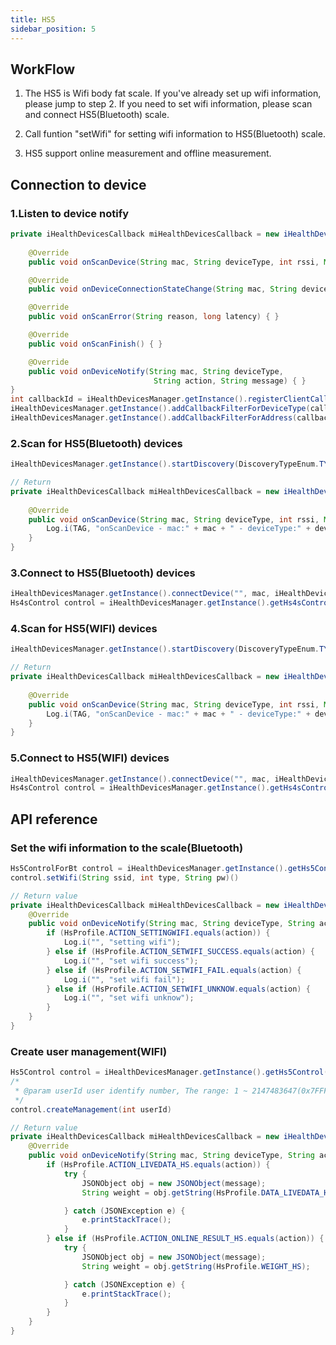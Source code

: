 ```yaml
--- 
title: HS5
sidebar_position: 5
---
```


## WorkFlow

1. The HS5 is Wifi body fat scale. If you've already set up wifi information, please jump to step 2. If you need to set wifi information, please scan and connect HS5(Bluetooth) scale.

2. Call funtion "setWifi" for setting wifi information to HS5(Bluetooth) scale.

3. HS5 support online measurement and offline measurement.

## Connection to device

### 1.Listen to device notify

```java
private iHealthDevicesCallback miHealthDevicesCallback = new iHealthDevicesCallback() {
    
    @Override
    public void onScanDevice(String mac, String deviceType, int rssi, Map manufactorData) { }

    @Override
    public void onDeviceConnectionStateChange(String mac, String deviceType, int status, int errorID, Map manufactorData){ }

    @Override
    public void onScanError(String reason, long latency) { }

    @Override
    public void onScanFinish() { }

    @Override
    public void onDeviceNotify(String mac, String deviceType,
                                String action, String message) { }
}
int callbackId = iHealthDevicesManager.getInstance().registerClientCallback(miHealthDevicesCallback);
iHealthDevicesManager.getInstance().addCallbackFilterForDeviceType(callbackId, iHealthDevicesManager.TYPE_HS5, iHealthDevicesManager.TYPE_HS5_BT);
iHealthDevicesManager.getInstance().addCallbackFilterForAddress(callbackId, String... macs)
```

### 2.Scan for HS5(Bluetooth) devices

```java
iHealthDevicesManager.getInstance().startDiscovery(DiscoveryTypeEnum.TYPE_HS5_BT);
```

```java
// Return
private iHealthDevicesCallback miHealthDevicesCallback = new iHealthDevicesCallback() {
    
    @Override
    public void onScanDevice(String mac, String deviceType, int rssi, Map manufactorData) { 
        Log.i(TAG, "onScanDevice - mac:" + mac + " - deviceType:" + deviceType + " - rssi:" + rssi + " - manufactorData:" + manufactorData);
    }
}
```

### 3.Connect to HS5(Bluetooth) devices

```java
iHealthDevicesManager.getInstance().connectDevice("", mac, iHealthDevicesManager.TYPE_HS5_BT)
Hs4sControl control = iHealthDevicesManager.getInstance().getHs4sControl(mDeviceMac);
```

### 4.Scan for HS5(WIFI) devices

```java
iHealthDevicesManager.getInstance().startDiscovery(DiscoveryTypeEnum.TYPE_HS5_BT);
```

```java
// Return
private iHealthDevicesCallback miHealthDevicesCallback = new iHealthDevicesCallback() {
    
    @Override
    public void onScanDevice(String mac, String deviceType, int rssi, Map manufactorData) { 
        Log.i(TAG, "onScanDevice - mac:" + mac + " - deviceType:" + deviceType + " - rssi:" + rssi + " - manufactorData:" + manufactorData);
    }
}
```

### 5.Connect to HS5(WIFI) devices

```java
iHealthDevicesManager.getInstance().connectDevice("", mac, iHealthDevicesManager.TYPE_HS5)
Hs4sControl control = iHealthDevicesManager.getInstance().getHs4sControl(mDeviceMac);
```

## API reference

### Set the wifi information to the scale(Bluetooth)

```java
Hs5ControlForBt control = iHealthDevicesManager.getInstance().getHs5ControlForBt(mDeviceMac);
control.setWifi(String ssid, int type, String pw)() 
```

```java
// Return value
private iHealthDevicesCallback miHealthDevicesCallback = new iHealthDevicesCallback() {
    @Override
    public void onDeviceNotify(String mac, String deviceType, String action, String message) {
        if (HsProfile.ACTION_SETTINGWIFI.equals(action)) {
            Log.i("", "setting wifi");
        } else if (HsProfile.ACTION_SETWIFI_SUCCESS.equals(action) {
            Log.i("", "set wifi success");
        } else if (HsProfile.ACTION_SETWIFI_FAIL.equals(action) {
            Log.i("", "set wifi fail");
        } else if (HsProfile.ACTION_SETWIFI_UNKNOW.equals(action) {
            Log.i("", "set wifi unknow");
        }
    } 
}
```

### Create user management(WIFI)

```java
Hs5Control control = iHealthDevicesManager.getInstance().getHs5Control(mDeviceMac);
/*
 * @param userId user identify number, The range: 1 ~ 2147483647(0x7FFFFFFF)
 */
control.createManagement(int userId)
```

```java
// Return value
private iHealthDevicesCallback miHealthDevicesCallback = new iHealthDevicesCallback() {
    @Override
    public void onDeviceNotify(String mac, String deviceType, String action, String message) {
        if (HsProfile.ACTION_LIVEDATA_HS.equals(action)) {
            try {
                JSONObject obj = new JSONObject(message);
                String weight = obj.getString(HsProfile.DATA_LIVEDATA_HSWEIGHT);

            } catch (JSONException e) {
                e.printStackTrace();
            }
        } else if (HsProfile.ACTION_ONLINE_RESULT_HS.equals(action)) {
            try {
                JSONObject obj = new JSONObject(message);
                String weight = obj.getString(HsProfile.WEIGHT_HS);

            } catch (JSONException e) {
                e.printStackTrace();
            }
        } 
    }
}
```
